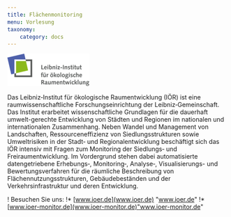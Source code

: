 ```yaml
---
title: Flächenmonitoring
menu: Vorlesung
taxonomy:
    category: docs
---
```


![logo_ioer](LOGO.png)

Das Leibniz‐Institut für ökologische Raumentwicklung (IÖR) ist eine raumwissenschaftliche Forschungseinrichtung der Leibniz‐Gemeinschaft. Das Institut erarbeitet wissenschaftliche Grundlagen für die dauerhaft umwelt-gerechte Entwicklung von Städten und Regionen im nationalen und internationalen Zusammenhang. Neben Wandel und Management von Landschaften, Ressourceneffizienz von Siedlungsstrukturen sowie Umweltrisiken in der Stadt‐ und Regionalentwicklung beschäftigt sich das IÖR intensiv mit Fragen zum Monitoring der Siedlungs‐ und Freiraumentwicklung. Im Vordergrund stehen dabei automatisierte datengetriebene Erhebungs‐, Monitoring‐, Analyse‐, Visualisierungs- und Bewertungsverfahren für die räumliche Beschreibung von Flächennutzungsstrukturen, Gebäudebeständen und der Verkehrsinfrastruktur und deren Entwicklung. </p> 

! Besuchen Sie uns: 
!* [www.ioer.de](www.ioer.de) "www.ioer.de" !* [www.ioer-monitor.de](www.ioer-monitor.de)"www.ioer-monitor.de"

